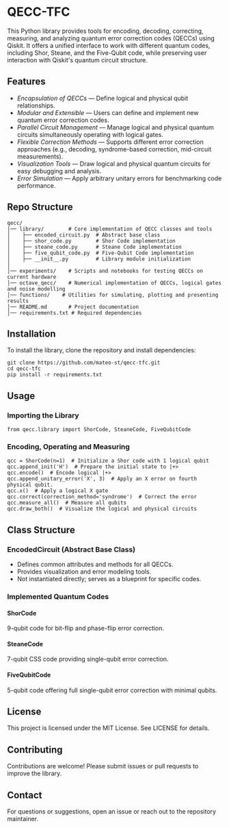 # QECC-TFC
This Python library provides tools for encoding, decoding, correcting, measuring, and analyzing quantum error correction codes (QECCs) using Qiskit. It offers a unified interface to work with different quantum codes, including Shor, Steane, and the Five-Qubit code, while preserving user interaction with Qiskit's quantum circuit structure.

## Features
- *Encapsulation of QECCs* — Define logical and physical qubit relationships.
- *Modular and Extensible* — Users can define and implement new quantum error correction codes.
- *Parallel Circuit Management* — Manage logical and physical quantum circuits simultaneously operating with logical gates.
- *Flexible Correction Methods* — Supports different error correction approaches (e.g., decoding, syndrome-based correction, mid-circuit measurements).
- *Visualization Tools* — Draw logical and physical quantum circuits for easy debugging and analysis.
- *Error Simulation* — Apply arbitrary unitary errors for benchmarking code performance.

## Repo Structure
```
qecc/
│── library/        # Core implementation of QECC classes and tools
│    ├── encoded_circuit.py  # Abstract base class
│    ├── shor_code.py        # Shor Code implementation
│    ├── steane_code.py      # Steane Code implementation
│    ├── five_qubit_code.py  # Five-Qubit Code implementation
│    ├── __init__.py         # Library module initialization
│
│── experiments/    # Scripts and notebooks for testing QECCs on current hardware
│── octave_qecc/    # Numerical implementation of QECCs, logical gates and noise modelling
│── functions/    # Utilities for simulating, plotting and presenting results
│── README.md       # Project documentation
│── requirements.txt # Required dependencies
```

## Installation

To install the library, clone the repository and install dependencies:
```
git clone https://github.com/mateo-st/qecc-tfc.git
cd qecc-tfc
pip install -r requirements.txt
```

## Usage
### Importing the Library
`from qecc.library import ShorCode, SteaneCode, FiveQubitCode`

### Encoding, Operating and Measuring
```
qcc = ShorCode(n=1)  # Initialize a Shor code with 1 logical qubit
qcc.append_init('H')  # Prepare the initial state to |+>
qcc.encode()  # Encode logical |+>
qcc.append_unitary_error('X', 3)  # Apply an X error on fourth physical qubit.
qcc.x()  # Apply a logical X gate
qcc.correct(correction_method='syndrome')  # Correct the error
qcc.measure_all()  # Measure all qubits
qcc.draw_both()  # Visualize the logical and physical circuits
```

## Class Structure

### EncodedCircuit (Abstract Base Class)

- Defines common attributes and methods for all QECCs.
- Provides visualization and error modeling tools.
- Not instantiated directly; serves as a blueprint for specific codes.

### Implemented Quantum Codes

#### ShorCode
9-qubit code for bit-flip and phase-flip error correction.

#### SteaneCode
7-qubit CSS code providing single-qubit error correction.

#### FiveQubitCode
5-qubit code offering full single-qubit error correction with minimal qubits.

## License

This project is licensed under the MIT License. See LICENSE for details.

## Contributing

Contributions are welcome! Please submit issues or pull requests to improve the library.

## Contact

For questions or suggestions, open an issue or reach out to the repository maintainer.
